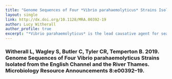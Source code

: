 ```yaml
---
title: "Genome Sequences of Four *Vibrio parahaemolyticus* Strains Isolated from the English Channel and the River Thames"
layout: single
link: http://dx.doi.org/10.1128/MRA.00392-19
author: Lucy Witherall
author_profile: true
excerpt: "*Vibrio parahaemolyticus* is the lead causative agent for seafood-borne human gastroenteritis. While its occurrence has traditionally been uncommon in Europe and the United Kingdom, rising sea surface temperatures have resulted in an increased prevalence. Here, we present the complete genome sequences of four novel *V. parahaemolyticus* strains isolated in the United Kingdom."
---
```


### Witherall L, Wagley S, Butler C, Tyler CR, Temperton B. 2019. Genome Sequences of Four Vibrio parahaemolyticus Strains Isolated from the English Channel and the River Thames. Microbiology Resource Announcements 8:e00392–19.
